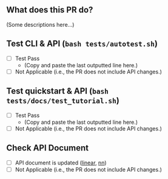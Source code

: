 ## What does this PR do?

(Some descriptions here...)

## Test CLI & API (`bash tests/autotest.sh`)
- [ ] Test Pass
  - (Copy and paste the last outputted line here.)
- [ ] Not Applicable (i.e., the PR does not include API changes.)

## Test quickstart & API (`bash tests/docs/test_tutorial.sh`)
- [ ] Test Pass
  - (Copy and paste the last outputted line here.)
- [ ] Not Applicable (i.e., the PR does not include API changes.)

## Check API Document
- [ ] API document is updated ([linear](https://www.csie.ntu.edu.tw/~cjlin/libmultilabel/api/linear.html), [nn](https://www.csie.ntu.edu.tw/~cjlin/libmultilabel/api/nn.html))
- [ ] Not Applicable (i.e., the PR does not include API changes.)